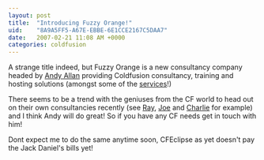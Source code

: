 ```yaml
---
layout: post
title:  "Introducing Fuzzy Orange!"
uid:	"8A9A5FF5-A67E-EBBE-6E1CCE2167C5DAA7"
date:   2007-02-21 11:08 AM +0000
categories: coldfusion
---
```

A strange title indeed, but Fuzzy Orange is a new consultancy company headed by <a href="http://www.creative-restraint.co.uk">Andy Allan</a> providing Coldfusion consultancy, training and hosting solutions (amongst some of the <A href="http://www.creative-restraint.co.uk/blog/index.cfm/2007/2/20/Fuzzy-Orange-Ltd---Consultancy">services</a>!)

There seems to be a trend with the geniuses from the CF world to head out on their own consultancies recently (see <a href="http://ray.camdenfamily.com/">Ray</a>, <a href="http://www.firemoss.com/">Joe</a> and <a href="http://www.carehart.org/">Charlie</a> for example) and I think Andy will do great! So if you have any CF needs get in touch with him!

Dont expect me to do the same anytime soon, CFEclipse as yet doesn't pay the Jack Daniel's bills yet!